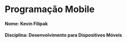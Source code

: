# Programação Mobile
<h4><b>Nome:</b> Kevin Filipak</h4>
<h4><b>Disciplina:</b> Desenvolvimento para Dispositivos Móveis</h4>
